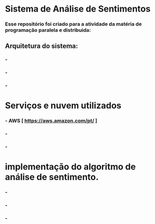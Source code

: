 <h1>Sistema de Análise de Sentimentos</h1>

### Esse repositório foi criado para a atividade da matéria de programação paralela e distribuida:

##  Arquitetura do sistema:

### - 

### - 

### - 

# Serviços e nuvem utilizados 

### - AWS [ https://aws.amazon.com/pt/ ]

### -

### - 

# implementação do algoritmo de análise de sentimento.

### - 

### - 

### - 
